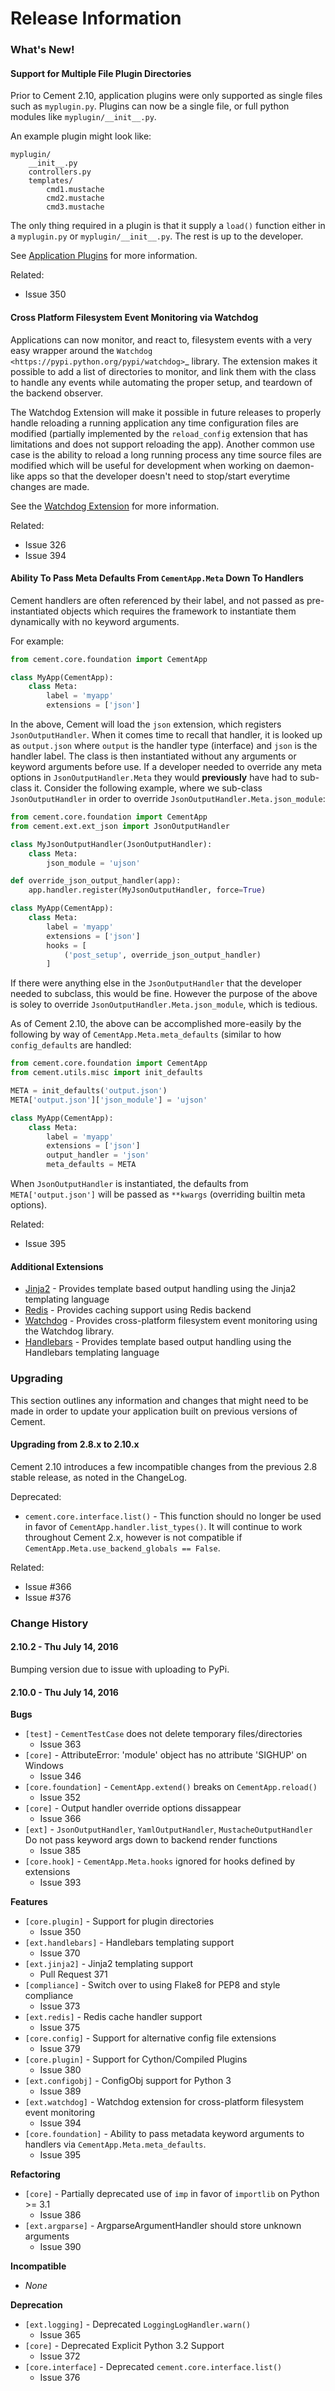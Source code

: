 # Release Information

### What's New!

#### Support for Multiple File Plugin Directories

Prior to Cement 2.10, application plugins were only supported as single files such as `myplugin.py`. Plugins can now be a single file, or full python modules like `myplugin/__init__.py`.

An example plugin might look like:

```text
myplugin/
    __init__.py
    controllers.py
    templates/
        cmd1.mustache
        cmd2.mustache
        cmd3.mustache
```

The only thing required in a plugin is that it supply a `load()` function either in a `myplugin.py` or `myplugin/__init__.py`. The rest is up to the developer.

See [Application Plugins](/2.10/dev/application_plugins) for more information.

Related:

* Issue 350

#### Cross Platform Filesystem Event Monitoring via Watchdog

Applications can now monitor, and react to, filesystem events with a very easy wrapper around the `Watchdog <https://pypi.python.org/pypi/watchdog>`\_ library. The extension makes it possible to add a list of directories to monitor, and link them with the class to handle any events while automating the proper setup, and teardown of the backend observer.

The Watchdog Extension will make it possible in future releases to properly handle reloading a running application any time configuration files are modified \(partially implemented by the `reload_config` extension that has limitations and does not support reloading the app\). Another common use case is the ability to reload a long running process any time source files are modified which will be useful for development when working on daemon-like apps so that the developer doesn't need to stop/start everytime changes are made.

See the [Watchdog Extension](/2.10/api/cement.ext.ext_watchdog) for more information.

Related:

* Issue 326
* Issue 394

#### Ability To Pass Meta Defaults From `CementApp.Meta` Down To Handlers

Cement handlers are often referenced by their label, and not passed as pre-instantiated objects which requires the framework to instantiate them dynamically with no keyword arguments.

For example:

```python
from cement.core.foundation import CementApp

class MyApp(CementApp):
    class Meta:
        label = 'myapp'
        extensions = ['json']
```

In the above, Cement will load the `json` extension, which registers `JsonOutputHandler`. When it comes time to recall that handler, it is looked up as `output.json` where `output` is the handler type \(interface\) and `json` is the handler label. The class is then instantiated without any arguments or keyword arguments before use. If a developer needed to override any meta options in `JsonOutputHandler.Meta` they would **previously** have had to sub-class it. Consider the following example, where we sub-class `JsonOutputHandler` in order to override `JsonOutputHandler.Meta.json_module`:

```python
from cement.core.foundation import CementApp
from cement.ext.ext_json import JsonOutputHandler

class MyJsonOutputHandler(JsonOutputHandler):
    class Meta:
        json_module = 'ujson'

def override_json_output_handler(app):
    app.handler.register(MyJsonOutputHandler, force=True)

class MyApp(CementApp):
    class Meta:
        label = 'myapp'
        extensions = ['json']
        hooks = [
            ('post_setup', override_json_output_handler)
        ]
```

If there were anything else in the `JsonOutputHandler` that the developer needed to subclass, this would be fine. However the purpose of the above is soley to override `JsonOutputHandler.Meta.json_module`, which is tedious.

As of Cement 2.10, the above can be accomplished more-easily by the following by way of `CementApp.Meta.meta_defaults` \(similar to how `config_defaults` are handled:

```python
from cement.core.foundation import CementApp
from cement.utils.misc import init_defaults

META = init_defaults('output.json')
META['output.json']['json_module'] = 'ujson'

class MyApp(CementApp):
    class Meta:
        label = 'myapp'
        extensions = ['json']
        output_handler = 'json'
        meta_defaults = META
```

When `JsonOutputHandler` is instantiated, the defaults from `META['output.json']` will be passed as `**kwargs` \(overriding builtin meta options\).

Related:

* Issue 395

#### Additional Extensions

* [Jinja2](/2.10/api/cement.ext.ext_jinja2) - Provides template based output handling using the Jinja2 templating language
* [Redis](/2.10/api/cement.ext.ext_redis) - Provides caching support using  Redis backend
* [Watchdog](/2.10/api/cement.ext.ext_watchdog) - Provides cross-platform filesystem event monitoring using the Watchdog library.
* [Handlebars](/2.10/api/cement.ext.ext_handlebars) - Provides template based output handling using the Handlebars templating language

### Upgrading

This section outlines any information and changes that might need to be made in order to update your application built on previous versions of Cement.

#### Upgrading from 2.8.x to 2.10.x

Cement 2.10 introduces a few incompatible changes from the previous 2.8 stable release, as noted in the ChangeLog.

Deprecated:

* `cement.core.interface.list()` - This function should no longer be used in favor of `CementApp.handler.list_types()`. It will continue to work throughout Cement 2.x, however is not compatible if `CementApp.Meta.use_backend_globals == False`.

Related:

* Issue \#366
* Issue \#376

### Change History

#### 2.10.2 - Thu July 14, 2016

Bumping version due to issue with uploading to PyPi.

#### 2.10.0 - Thu July 14, 2016

**Bugs**

* `[test]` - `CementTestCase` does not delete temporary files/directories
  * Issue 363
* `[core]` - AttributeError: 'module' object has no attribute 'SIGHUP' on Windows
  * Issue 346
* `[core.foundation]` - `CementApp.extend()` breaks on `CementApp.reload()`
  * Issue 352
* `[core]` - Output handler override options dissappear
  * Issue 366
* `[ext]` - `JsonOutputHandler`, `YamlOutputHandler`, `MustacheOutputHandler` Do not pass keyword args down to backend render functions
  * Issue 385
* `[core.hook]` - `CementApp.Meta.hooks` ignored for hooks defined by extensions
  * Issue 393

**Features**

* `[core.plugin]` - Support for plugin directories
  * Issue 350
* `[ext.handlebars]` - Handlebars templating support
  * Issue 370
* `[ext.jinja2]` - Jinja2 templating support
  * Pull Request 371
* `[compliance]` - Switch over to using Flake8 for PEP8 and style compliance
  * Issue 373
* `[ext.redis]` - Redis cache handler support
  * Issue 375
* `[core.config]` - Support for alternative config file extensions
  * Issue 379
* `[core.plugin]` - Support for Cython/Compiled Plugins
  * Issue 380
* `[ext.configobj]` - ConfigObj support for Python 3
  * Issue 389
* `[ext.watchdog]` - Watchdog extension for cross-platform filesystem event monitoring
  * Issue 394
* `[core.foundation]` - Ability to pass metadata keyword arguments to handlers via `CementApp.Meta.meta_defaults`.
  * Issue 395

**Refactoring**

* `[core]` - Partially deprecated use of `imp` in favor of `importlib` on Python &gt;= 3.1
  * Issue 386
* `[ext.argparse]` - ArgparseArgumentHandler should store unknown arguments
  * Issue 390

**Incompatible**

* _None_

**Deprecation**

* `[ext.logging]` - Deprecated `LoggingLogHandler.warn()`
  * Issue 365
* `[core]` - Deprecated Explicit Python 3.2 Support
  * Issue 372
* `[core.interface]` - Deprecated `cement.core.interface.list()`
  * Issue 376



